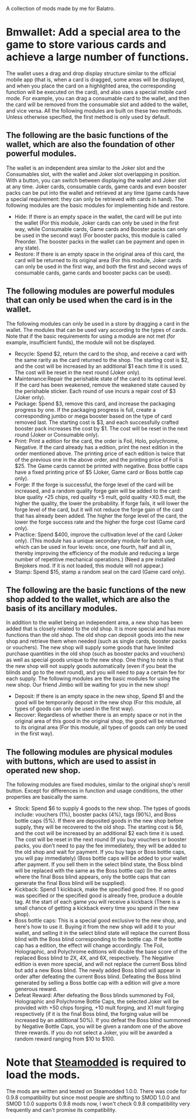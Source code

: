 A collection of mods made by me for Balatro.
# Bmwallet: Add a special area to the game to store various cards and achieve a large number of functions.
The wallet uses a drag and drop display structure similar to the official mobile app (that is, when a card is dragged, some areas will be displayed, and when you place the card on a highlighted area, the corresponding function will be executed on the card), and also uses a special mobile card mode. For example, you can drag a consumable card to the wallet, and then the card will be removed from the consumable slot and added to the wallet, and vice versa. All the following modules are built on these two methods. Unless otherwise specified, the first method is only used by default.
## The following are the basic functions of the wallet, which are also the foundation of other powerful modules.
The wallet is an independent area similar to the Joker slot and the Consumables slot, with the wallet and Joker slot overlapping in position. With a button, you can switch between displaying the wallet and Joker slot at any time. Joker cards, consumable cards, game cards and even booster packs can be put into the wallet and retrieved at any time (game cards have a special requirement: they can only be retrieved with cards in hand). The following modules are the basic modules for implementing hide and restore.
- Hide: If there is an empty space in the wallet, the card will be put into the wallet (For this module, Joker cards can only be used in the first way, while Consumable cards, Game cards and Booster packs can only be used in the second way) (For booster packs, this module is called Preorder. The booster packs in the wallet can be payment and open in any state).
- Restore: If there is an empty space in the original area of this card, the card will be returned to its original area (For this module, Joker cards can only be used in the first way, and both the first and second ways of consumable cards, game cards and booster packs can be used).
## The following modules are powerful modules that can only be used when the card is in the wallet.
The following modules can only be used in a store by dragging a card in the wallet. The modules that can be used vary according to the types of cards. Note that if the basic requirements for using a module are not met (for example, insufficient funds), the module will not be displayed.
- Recycle: Spend $2, return the card to the shop, and receive a card with the same rarity as the card returned to the shop. The starting cost is $2, and the cost will be increased by an additional $1 each time it is used. The cost will be reset in the next round (Joker only).
- Maintenance:Repair the perishable state of the card to its optimal level. If the card has been weakened, remove the weakened state caused by the perishable sticker. Each round of use incurs a repair cost of $3 (Joker only).
- Package: Spend $3, remove this card, and increase the packaging progress by one. If the packaging progress is full, create a corresponding jumbo or mega booster based on the type of card removed last. The starting cost is $3, and each successfully crafted booster pack increases the cost by $1. The cost will be reset in the next round (Joker or Consumable only).
- Print: Print a edition for the card, the order is Foil, Holo, polychrome, Negative. If the card already has a edition, print the next edition in the order mentioned above. The printing price of each edition is twice that of the previous one in the above order, and the printing price of Foil is $25. The Game cards cannot be printed with negative. Boss bottle caps have a fixed printing price of $5 (Joker, Game card or Boss bottle cap only).
- Forge: If the forge is successful, the forge level of the card will be increased, and a random quality forge gain will be added to the card: blue quality +25 chips, red quality +5 mult, gold quality +X0.5 mult, the higher the quality, the lower the probability. If forge fails, it will lower the forge level of the card, but it will not reduce the forge gain of the card that has already been added. The higher the forge level of the card, the lower the forge success rate and the higher the forge cost (Game card only).
- Practice: Spend $400, improve the cultivation level of the card (Joker only). (This module has a unique secondary module for batch use, which can be used in four levels: once, one fourth, half and all in, thereby improving the efficiency of the module and reducing a large number of repetitive mechanical operations.) (Need a pre installed Bmjokers mod. If it is not loaded, this module will not appear.)
- Stamp: Spend $15, stamp a random seal on the card (Game card only).
## The following are the basic functions of the new shop added to the wallet, which are also the basis of its ancillary modules.
In addition to the wallet being an independent area, a new shop has been added that is closely related to the old shop. It is more special and has more functions than the old shop. The old shop can deposit goods into the new shop and retrieve them when needed (such as single cards, booster packs or vouchers). The new shop will supply some goods that have limited purchase quantities in the old shop (such as booster packs and vouchers) as well as special goods unique to the new shop. One thing to note is that the new shop will not supply goods automatically (even if you beat the blinds and go to the next round), and you will need to pay a certain fee for each supply. The following modules are the basic modules for using the new shop. Our friend Jimbo will be waiting for you in the new shop!
- Deposit: If there is an empty space in the new shop, Spend $1 and the good will be temporarily deposit in the new shop (For this module, all types of goods can only be used in the first way).
- Recover: Regardless of whether there is an empty space or not in the original area of this good in the original shop, the good will be returned to its original area (For this module, all types of goods can only be used in the first way).
## The following modules are physical modules with buttons, which are used to assist in operated new shop.
The following modules are fixed modules, similar to the original shop's reroll button. Except for differences in function and usage conditions, the other properties are basically the same.
- Stock: Spend $6 to supply 4 goods to the new shop. The types of goods include: vouchers (1%), booster packs (4%), tags (90%), and Boss bottle caps (5%). If there are deposited goods in the new shop before supply, they will be recovered to the old shop. The starting cost is $6, and the cost will be increased by an additional $2 each time it is used. The cost will be reset in the next round (If you buy vouchers or booster packs, you don’t need to pay the fee immediately, they will be added to the old shop and wait for payment. If you buy tags or Boss bottle caps, you will pay immediately) (Boss bottle caps will be added to your wallet after payment. If you sell them in the select blind state, the Boss blind will be replaced with the same as the Boss bottle cap) (In the antes where the final Boss blind appears, only the bottle caps that can generate the final Boss blind will be supplied).
- Kickback: Spend 1 kickback, make the specified good free. If no good was specified or the specified good is already free, produce a double tag. At the start of each game you will receive a kickback (There is a small chance of getting a kickback every time you spend in the new shop).
- Boss bottle caps: This is a special good exclusive to the new shop, and here's how to use it. Buying it from the new shop will add it to your wallet, and selling it in the select blind state will replace the current Boss blind with the Boss blind corresponding to the bottle cap. If the bottle cap has a edition, the effect will change accordingly. The Foil, Holographic, and Polychrome editions will double the base score of the replaced Boss blind to 2X, 4X, and 6X, respectively. The Negative edition is even more special, and will not replace the current Boss blind but add a new Boss blind. The newly added Boss blind will appear in order after defeating the current Boss blind. Defeating the Boss blind generated by selling a Boss bottle cap with a edition will give a more generous reward.
- Defeat Reward: After defeating the Boss blinds summoned by Foil, Holographic and Polychrome Bottle Caps, the selected Joker will be provided with +50 chips forging, +10 mult forging, and X1 mult forging respectively (if it is the final Boss blind, the forging value will be increased by an additional 50%). If you defeat the Boss blind summoned by Negative Bottle Caps, you will be given a random one of the above three rewards. If you do not select a Joker, you will be awarded a random reward ranging from $10 to $100.
# Note that [Steamodded](https://github.com/Steamopollys/Steamodded) is required to load the mods.
The mods are written and tested on Steamodded 1.0.0. There was code for 0.9.8 compatibility but since most people are shifting to SMOD 1.0.0 and SMOD 1.0.0 supports 0.9.8 mods now, I won't check 0.9.8 compatibility very frequently and can't promise its compatibility.

